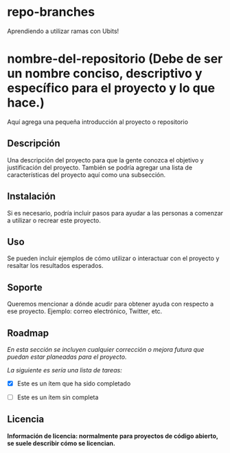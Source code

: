 # repo-branches
Aprendiendo a utilizar ramas con Ubits!
# nombre-del-repositorio (Debe de ser un nombre conciso, descriptivo y específico para el proyecto y lo que hace.)

Aquí agrega una pequeña introducción al proyecto o repositorio

 

## Descripción

Una descripción del proyecto para que la gente conozca el objetivo y justificación del proyecto. También se podría agregar una lista de características del proyecto aquí como una subsección.

## Instalación

Si es necesario, podría incluir pasos para ayudar a las personas a comenzar a utilizar o recrear este proyecto.

## Uso

Se pueden incluir ejemplos de cómo utilizar o interactuar con el proyecto y resaltar los resultados esperados.

## Soporte

Queremos mencionar a dónde acudir para obtener ayuda con respecto a ese proyecto. Ejemplo: correo electrónico, Twitter, etc.

## Roadmap

*En esta sección se incluyen cualquier corrección o mejora futura que puedan estar planeadas para el proyecto.*

*La siguiente es sería una lista de tareas:*

 

* [x] Este es un ítem que ha sido completado

* [ ] Este es un ítem sin completa

 

## Licencia

**Información de licencia: normalmente para proyectos de código abierto, se suele describir cómo se licencian.**
